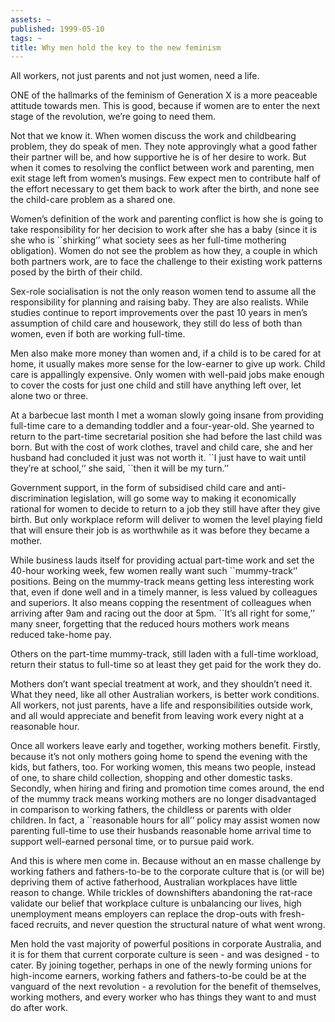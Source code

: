 ```yaml
---
assets: ~
published: 1999-05-10
tags: ~
title: Why men hold the key to the new feminism
---
```

All workers, not just parents and not just women, need a life.

ONE of the hallmarks of the feminism of Generation X is a more peaceable
attitude towards men. This is good, because if women are to enter the
next stage of the revolution, we’re going to need them.

Not that we know it. When women discuss the work and childbearing
problem, they do speak of men. They note approvingly what a good father
their partner will be, and how supportive he is of her desire to work.
But when it comes to resolving the conflict between work and parenting,
men exit stage left from women’s musings. Few expect men to contribute
half of the effort necessary to get them back to work after the birth,
and none see the child-care problem as a shared one.

Women’s definition of the work and parenting conflict is how she is
going to take responsibility for her decision to work after she has a
baby (since it is she who is \`\`shirking’’ what society sees as her
full-time mothering obligation). Women do not see the problem as how
they, a couple in which both partners work, are to face the challenge to
their existing work patterns posed by the birth of their child.

Sex-role socialisation is not the only reason women tend to assume all
the responsibility for planning and raising baby. They are also
realists. While studies continue to report improvements over the past 10
years in men’s assumption of child care and housework, they still do
less of both than women, even if both are working full-time.

Men also make more money than women and, if a child is to be cared for
at home, it usually makes more sense for the low-earner to give up work.
Child care is appallingly expensive. Only women with well-paid jobs make
enough to cover the costs for just one child and still have anything
left over, let alone two or three.

At a barbecue last month I met a woman slowly going insane from
providing full-time care to a demanding toddler and a four-year-old. She
yearned to return to the part-time secretarial position she had before
the last child was born. But with the cost of work clothes, travel and
child care, she and her husband had concluded it just was not worth it.
\`\`I just have to wait until they’re at school,‘’ she said, \`\`then it
will be my turn.’’

Government support, in the form of subsidised child care and
anti-discrimination legislation, will go some way to making it
economically rational for women to decide to return to a job they still
have after they give birth. But only workplace reform will deliver to
women the level playing field that will ensure their job is as
worthwhile as it was before they became a mother.

While business lauds itself for providing actual part-time work and set
the 40-hour working week, few women really want such \`\`mummy-track‘’
positions. Being on the mummy-track means getting less interesting work
that, even if done well and in a timely manner, is less valued by
colleagues and superiors. It also means copping the resentment of
colleagues when arriving after 9am and racing out the door at 5pm.
\`\`It’s all right for some,’’ many sneer, forgetting that the reduced
hours mothers work means reduced take-home pay.

Others on the part-time mummy-track, still laden with a full-time
workload, return their status to full-time so at least they get paid for
the work they do.

Mothers don’t want special treatment at work, and they shouldn’t need
it. What they need, like all other Australian workers, is better work
conditions. All workers, not just parents, have a life and
responsibilities outside work, and all would appreciate and benefit from
leaving work every night at a reasonable hour.

Once all workers leave early and together, working mothers benefit.
Firstly, because it’s not only mothers going home to spend the evening
with the kids, but fathers, too. For working women, this means two
people, instead of one, to share child collection, shopping and other
domestic tasks. Secondly, when hiring and firing and promotion time
comes around, the end of the mummy track means working mothers are no
longer disadvantaged in comparison to working fathers, the childless or
parents with older children. In fact, a \`\`reasonable hours for all’’
policy may assist women now parenting full-time to use their husbands
reasonable home arrival time to support well-earned personal time, or to
pursue paid work.

And this is where men come in. Because without an en masse challenge by
working fathers and fathers-to-be to the corporate culture that is (or
will be) depriving them of active fatherhood, Australian workplaces have
little reason to change. While trickles of downshifters abandoning the
rat-race validate our belief that workplace culture is unbalancing our
lives, high unemployment means employers can replace the drop-outs with
fresh-faced recruits, and never question the structural nature of what
went wrong.

Men hold the vast majority of powerful positions in corporate Australia,
and it is for them that current corporate culture is seen - and was
designed - to cater. By joining together, perhaps in one of the newly
forming unions for high-income earners, working fathers and
fathers-to-be could be at the vanguard of the next revolution - a
revolution for the benefit of themselves, working mothers, and every
worker who has things they want to and must do after work.